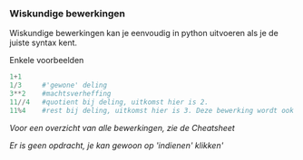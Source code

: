 ### Wiskundige bewerkingen

Wiskundige bewerkingen kan je eenvoudig in python uitvoeren als je de juiste syntax kent.

Enkele voorbeelden

```python
1+1
1/3     #'gewone' deling
3**2    #machtsverheffing
11//4   #quotient bij deling, uitkomst hier is 2.   
11%4    #rest bij deling, uitkomst hier is 3. Deze bewerking wordt ook 'modulo' genoemd.
```
*Voor een overzicht van alle bewerkingen, zie de Cheatsheet*

*Er is geen opdracht, je kan gewoon op 'indienen' klikken'*


